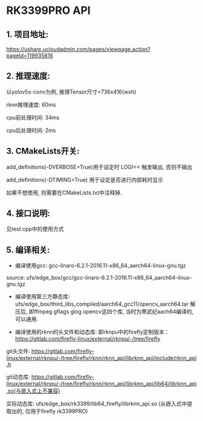 # RK3399PRO API

## 1. 项目地址:
https://ushare.ucloudadmin.com/pages/viewpage.action?pageId=119935816

## 2. 推理速度:
以yolov5s-conv为例, 推理Tensor尺寸=736x416(wxh)

rknn推理速度: 60ms

cpu前处理时间: 34ms

cpu后处理时间: 2ms

## 3. CMakeLists开关:
add_definitions(-DVERBOSE=True)用于设定时 LOGI<< 触发输出, 否则不输出

add_definitions(-DTIMING=True) 用于设定是否进行内部耗时显示

如果不想使用, 则需要在CMakeLists.txt中注释掉.

## 4. 接口说明:
见test.cpp中的使用方式

## 5. 编译相关:
* 编译使用gcc: gcc-linaro-6.2.1-2016.11-x86_64_aarch64-linux-gnu.tgz

source: ufs/edge_box/gcc/gcc-linaro-6.2.1-2016.11-x86_64_aarch64-linux-gnu.tgz

* 编译使用第三方静态库: ufs/edge_box/third_libs_compiled/aarch64_gcc11/opencv_aarch64.tar
解压后, 即ffmpeg gflags glog opencv这四个库, 当时为寒武纪aach64编译的, 可以通用.

* 编译使用的rknn的头文件和动态库:
即rknpu中的firefly定制版本：https://gitlab.com/firefly-linux/external/rknpu/-/tree/firefly

git头文件: https://gitlab.com/firefly-linux/external/rknpu/-/tree/firefly/rknn/rknn_api/librknn_api/include/rknn_api.h

git动态库: https://gitlab.com/firefly-linux/external/rknpu/-/tree/firefly/rknn/rknn_api/librknn_api/lib64/librknn_api.so(与嵌入式上不兼容)

实际动态库: ufs/edge_box/rk3399/lib64_firefly/librknn_api.so (从嵌入式中提取出的, 仅用于firefly rk3399PRO)